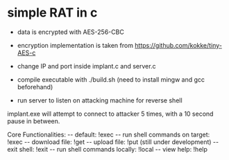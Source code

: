 # simple RAT in c

+ data is encrypted with AES-256-CBC
+ encryption implementation is taken from https://github.com/kokke/tiny-AES-c

+ change IP and port inside implant.c and server.c
+ compile executable with ./build.sh (need to install mingw and gcc beforehand)
+ run server to listen on attacking machine for reverse shell

implant.exe will attempt to connect to attacker 5 times, with a 10 second pause in between.

Core Functionalities:
	-- default:                      !exec <command>
	-- run shell commands on target: !exec <command>
	-- download file:                !get <target filename>
	-- upload file:                  !put <local filename> (still under development)
	-- exit shell:                   !exit
	-- run shell commands locally:   !local <command>
	-- view help:                    !help